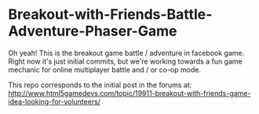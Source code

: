 # Breakout-with-Friends-Battle-Adventure-Phaser-Game


Oh yeah! This is the breakout game battle / adventure in facebook game. Right now it's just initial commits, but we're working towards a fun game mechanic for online multiplayer battle and / or co-op mode. 


This repo corresponds to the initial post in the forums at: http://www.html5gamedevs.com/topic/19911-breakout-with-friends-game-idea-looking-for-volunteers/
